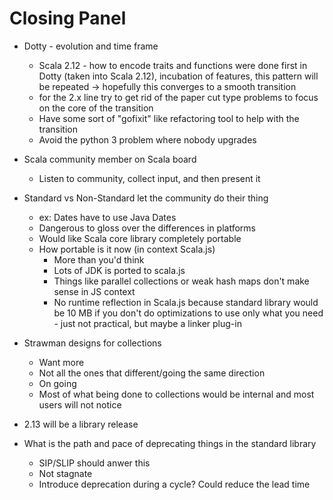 # Closing Panel

* Dotty - evolution and time frame
  * Scala 2.12 - how to encode traits and functions were done first in Dotty (taken into Scala 2.12), incubation of features, this pattern will be repeated -> hopefully this converges to a smooth transition
  * for the 2.x line try to get rid of the paper cut type problems to focus on the core of the transition
  * Have some sort of "gofixit" like refactoring tool to help with the transition
  * Avoid the python 3 problem where nobody upgrades

* Scala community member on Scala board
  * Listen to community, collect input, and then present it

* Standard vs Non-Standard let the community do their thing
  * ex: Dates have to use Java Dates
  * Dangerous to gloss over the differences in platforms
  * Would like Scala core library completely portable
  * How portable is it now (in context Scala.js)
    * More than you'd think
    * Lots of JDK is ported to scala.js
    * Things like parallel collections or weak hash maps don't make sense in JS context
    * No runtime reflection in Scala.js because standard library would be 10 MB if you don't do optimizations to use only what you need - just not practical, but maybe a linker plug-in

* Strawman designs for collections
  * Want more
  * Not all the ones that different/going the same direction
  * On going 
  * Most of what being done to collections would be internal and most users will not notice

* 2.13 will be a library release 

* What is the path and pace of deprecating things in the standard library
  * SIP/SLIP should anwer this
  * Not stagnate
  * Introduce deprecation during a cycle? Could reduce the lead time
  





